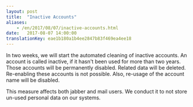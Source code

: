 ```yaml
---
layout: post
title:  "Inactive Accounts"
aliases:
    - /en/2017/08/07/inactive-accounts.html
date:   2017-08-07 14:00:00
translationKey: eae1b180a1b4ee2847b83f469ea4ee18
---
```


In two weeks, we will start the automated cleaning of inactive accounts.
An account is called inactive, if it hasn't been used for more than two years.
Those accounts will be permanently disabled. Related data will be deleted. Re-enabling these accounts is not possible.
Also, re-usage of the account name will be disabled.

This measure affects both jabber and mail users.
We conduct it to not store un-used personal data on our systems.


